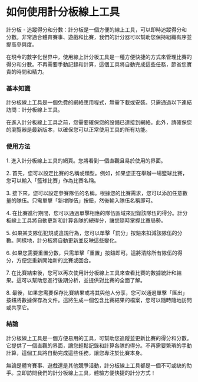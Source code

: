 如何使用計分板線上工具
===========

計分板 - 追蹤得分和分數：計分板是一個方便的線上工具，可以即時追蹤得分和分數。非常適合體育賽事、遊戲和比賽，我們的計分器可以幫助您保持組織有序並提高參與度。

在現今的數字化世界中，使用線上計分板工具是一種方便快捷的方式來管理比賽的得分和分數。不再需要手動記錄和計算，這個工具將自動完成這些任務，節省您寶貴的時間和精力。

### 基本知識

計分板線上工具是一個免費的網絡應用程式，無需下載或安裝。只需通過以下連結訪問：計分板線上工具。

在進入計分板線上工具之前，您需要確保您的設備已連接到網絡。此外，請確保您的瀏覽器是最新版本，以確保您可以正常使用工具的所有功能。

### 使用方法

1\. 進入計分板線上工具的網頁。您將看到一個直觀且易於使用的界面。

2\. 首先，您可以設定比賽的名稱或類型。例如，如果您正在舉辦一場籃球比賽，您可以輸入「籃球比賽」作為比賽名稱。

3\. 接下來，您可以設定參賽隊伍的名稱。根據您的比賽需求，您可以添加任意數量的隊伍。只需單擊「新增隊伍」按鈕，然後輸入隊伍名稱即可。

4\. 在比賽進行期間，您可以通過單擊相應的隊伍區域來記錄該隊伍的得分。計分板線上工具將自動更新和計算各隊的總得分，讓您隨時掌握比賽局勢。

5\. 如果某支隊伍犯規或違規行為，您可以單擊「罰分」按鈕來扣減該隊伍的分數。同樣地，計分板將自動更新並反映這些變化。

6\. 如果您需要重置分數，只需單擊「重置」按鈕即可。這將清除所有隊伍的得分，方便您重新開始新的比賽或回合。

7\. 在比賽結束後，您可以再次使用計分板線上工具來查看比賽的數據統計和結果。這可以幫助您進行後期分析，並提供對比賽的全面了解。

8\. 最後，如果您需要保存比賽結果或將其與他人分享，您可以通過單擊「匯出」按鈕將數據保存為文件。這將生成一個包含比賽結果的檔案，您可以隨時隨地訪問或共享它。

### 結論

計分板線上工具是一個方便易用的工具，可幫助您追蹤並更新比賽的得分和分數。它提供了一個直觀的界面，讓您輕鬆記錄和計算各隊的得分。不再需要繁瑣的手動計算，這個工具將自動完成這些任務，讓您專注於比賽本身。

無論是體育賽事、遊戲還是其他競爭活動，計分板線上工具都是一個不可或缺的助手。立即訪問我們的計分板線上工具，體驗方便快捷的計分方式！